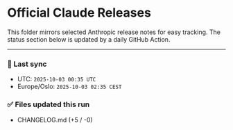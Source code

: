 # Official Claude Releases

This folder mirrors selected Anthropic release notes for easy tracking.
The status section below is updated by a daily GitHub Action.


---

<!-- sync-status:start -->

### 🔄 Last sync
- UTC: `2025-10-03 00:35 UTC`
- Europe/Oslo: `2025-10-03 02:35 CEST`

### ✅ Files updated this run

- CHANGELOG.md (+5 / -0)<!-- sync-status:end -->













































